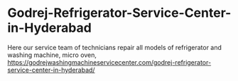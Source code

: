 # Godrej-Refrigerator-Service-Center-in-Hyderabad
Here our service team of technicians repair all models of refrigerator and washing machine, micro oven, https://godrejwashingmachineservicecenter.com/godrej-refrigerator-service-center-in-hyderabad/
